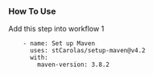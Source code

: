 ### How To Use

Add this step into workflow 1

```
    - name: Set up Maven
      uses: stCarolas/setup-maven@v4.2
      with:
        maven-version: 3.8.2
```
